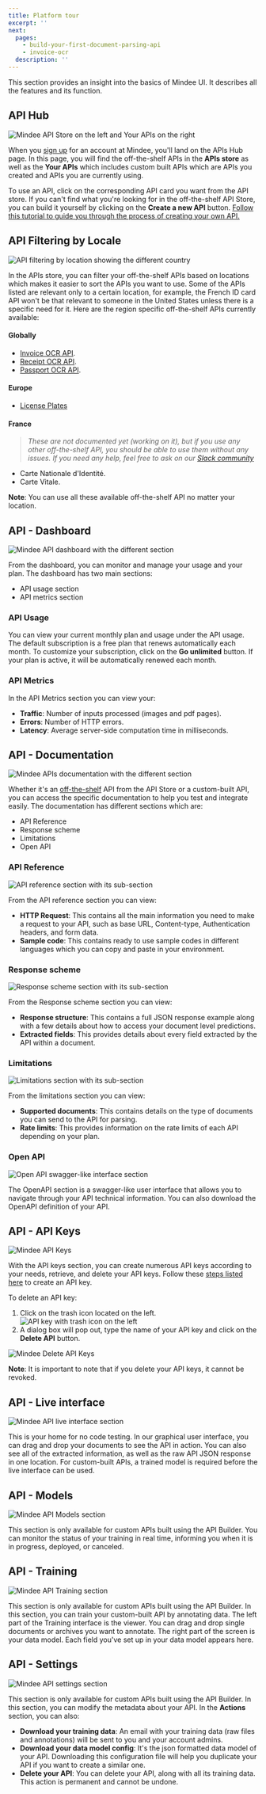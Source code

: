 ```yaml
---
title: Platform tour
excerpt: ''
next:
  pages:
    - build-your-first-document-parsing-api
    - invoice-ocr
  description: ''
---
```


This section provides an insight into the basics of Mindee UI. It describes all the features and its function.

## API Hub
![Mindee API Store on the left and Your APIs on the right](	https://files.readme.io/6345e3a-api-hub-page.png "API hub")

When you [sign up](https://platform.mindee.com/signup) for an account at Mindee, you'll land on the APIs Hub page. In this page, you will find the off-the-shelf APIs in the **APIs store** as well as the **Your APIs** which includes custom built APIs which are APIs you created and APIs you are currently using.


To use an API, click on the corresponding API card you want from the API store. If you can't find what you're looking for in the off-the-shelf API Store, you can build it yourself by clicking on the **Create a new API** button. [Follow this tutorial to guide you through the process of creating your own API.](https://developers.mindee.com/docs/build-your-first-document-parsing-api)

## API Filtering by Locale
![API filtering by location showing the different country](https://files.readme.io/72a17c0-Screenshot_2021-11-22_at_23.54.56.png "API filter")

In the APIs store, you can filter your off-the-shelf APIs based on locations which makes it easier to sort the APIs you want to use. 
Some of the APIs listed are relevant only to a certain location, for example, the French ID card API won't be that relevant to someone in the United States unless there is a specific need for it. Here are the region specific off-the-shelf APIs currently available:

#### Globally
- [Invoice OCR API](https://developers.mindee.com/docs/invoice-ocr).
- [Receipt OCR API](https://developers.mindee.com/docs/receipt-ocr).
- [Passport OCR API](https://developers.mindee.com/docs/passport-ocr). 
#### Europe
- [License Plates](https://blog.mindee.com/extending-license-plate-extraction/)

#### France
> _These are not documented yet (working on it), but if you use any other off-the-shelf API, you should be able to use them without any issues. If you need any help, feel free to ask on our [Slack community](https://slack.mindee.com)_
- Carte Nationale d'Identité.
- Carte Vitale.

**Note**: You can use all these available off-the-shelf API no matter your location.

## API - Dashboard
![Mindee API dashboard with the different section](https://files.readme.io/24d3e27-2.1.jpg "dashboard")
 
From the dashboard, you can monitor and manage your usage and your plan. The dashboard has two main sections: 
- API usage section
- API metrics section

### API Usage
You can view your current monthly plan and usage under the API usage. The default subscription is a free plan that renews automatically each month. To customize your subscription, click on the **Go unlimited** button. If your plan is active, it will be automatically renewed each month.

### API Metrics
In the API Metrics section you can view your:
- **Traffic**: Number of inputs processed (images and pdf pages).
- **Errors**: Number of HTTP errors.
- **Latency**: Average server-side computation time in milliseconds.

## API - Documentation
![Mindee APIs documentation with the different section](https://files.readme.io/fae4a9a-2.2.jpg "documentation")

Whether it's an [off-the-shelf](https://developers.mindee.com/docs/what-is-off-the-shelf-api) API from the API Store or a custom-built API, you can access the specific documentation to help you test and integrate easily. The documentation has different sections which are: 
- API Reference
- Response scheme
- Limitations
- Open API

### API Reference
![API reference section with its sub-section](https://files.readme.io/c0af70e-2.3.jpg "api reference")

From the API reference section you can view: 
- **HTTP Request**: This contains all the main information you need to make a request to your API, such as base URL, Content-type, Authentication headers, and form data.
- **Sample code**: This contains ready to use sample codes in different languages which you can copy and paste in your environment.

### Response scheme
![Response scheme section with its sub-section](https://files.readme.io/ff186fd-2.4.jpg "response scheme")

From the Response scheme section you can view: 
- **Response structure**: This contains a full JSON response example along with a few details about how to access your document level predictions.
- **Extracted fields**: This provides details about every field extracted by the API within a document.

### Limitations
![Limitations section with its sub-section](https://files.readme.io/5883fa9-2.5.jpg "limitation")

From the limitations section you can view: 
- **Supported documents**: This contains details on the type of documents you can send to the API for parsing.
- **Rate limits**: This provides information on the rate limits of each API depending on your plan.

### Open API
![Open API swagger-like interface section](https://files.readme.io/fc315f7-2.6.jpg "open api")

The OpenAPI section is a swagger-like user interface that allows you to navigate through your API technical information. You can also download the OpenAPI definition of your API.

## API -  API Keys
![Mindee API Keys](https://files.readme.io/706254b-2.7.jpg "api keys")

With the API keys section, you can create numerous API keys according to your needs, retrieve, and delete your API keys. Follow these [steps listed here](https://developers.mindee.com/docs/make-your-first-request#create-an-api-key) to create an API key. 

To delete an API key:
1. Click on the trash icon located on the left.
![API key with trash icon on the left](https://files.readme.io/7a51fcd-created-api.png)
2. A dialog box will pop out, type the name of your API key and click on the **Delete API** button.

![Mindee Delete API Keys](https://files.readme.io/0499e65-delete-api-key.png "api keys")

**Note**: It is important to note that if you delete your API keys, it cannot be revoked. 

## API - Live interface
![Mindee API live interface section](https://files.readme.io/7595d34-liveInterface.png "live interface")

This is your home for no code testing. In our graphical user interface, you can drag and drop your documents to see the API in action. You can also see all of the extracted information, as well as the raw API JSON response in one location. For custom-built APIs, a trained model is required before the live interface can be used.

## API - Models
![Mindee API Models section](https://files.readme.io/602f837-unnamed_1.png "api model")
    
This section is only available for custom APIs built using the API Builder. You can monitor the status of your training in real time, informing you when it is in progress, deployed, or canceled.

## API - Training
![Mindee API Training section](https://files.readme.io/1e9120c-2.9.jpg "api training")

This section is only available for custom APIs built using the API Builder. In this section, you can train your custom-built API by annotating data. The left part of the Training interface is the viewer. You can drag and drop single documents or archives you want to annotate.  The right part of the screen is your data model. Each field you've set up in your data model appears here.

## API - Settings
![Mindee API settings section](https://files.readme.io/fd7eec6-2.10.jpg "api setting")

This section is only available for custom APIs built using the API Builder. In this section, you can modify the metadata about your API. In the **Actions** section, you can also:

- **Download your training data**: An email with your training data (raw files and annotations) will be sent to you and your account admins.
- **Download your data model config**: It's the json formatted data model of your API. Downloading this configuration file will help you duplicate your API if you want to create a similar one.
- **Delete your API**: You can delete your API, along with all its training data. This action is permanent and cannot be undone.

